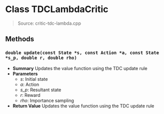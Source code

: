 # Class TDCLambdaCritic
> Source: critic-tdc-lambda.cpp
## Methods
### ``double update(const State *s, const Action *a, const State *s_p, double r, double rho)``
* **Summary**
  Updates the value function using the TDC update rule
* **Parameters**
  * _s_: Initial state
  * _a_: Action
  * _s_p_: Resultant state
  * _r_: Reward
  * _rho_: Importance sampling
* **Return Value**
  Updates the value function using the TDC update rule

